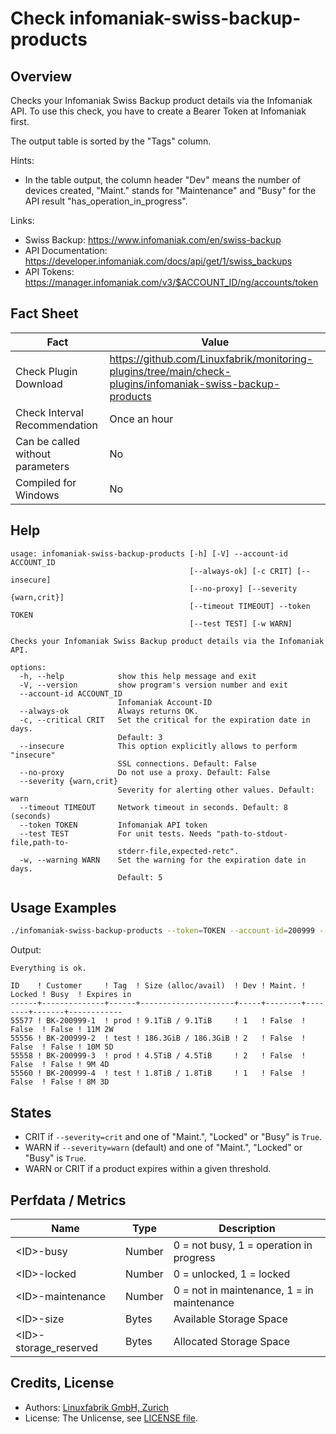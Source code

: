 # Check infomaniak-swiss-backup-products

## Overview

Checks your Infomaniak Swiss Backup product details via the Infomaniak API. To use this check, you have to create a Bearer Token at Infomaniak first.

The output table is sorted by the "Tags" column.

Hints:

* In the table output, the column header "Dev" means the number of devices created, "Maint." stands for "Maintenance" and "Busy" for the API result "has_operation_in_progress".

Links:

* Swiss Backup: <https://www.infomaniak.com/en/swiss-backup>
* API Documentation: <https://developer.infomaniak.com/docs/api/get/1/swiss_backups>
* API Tokens: <https://manager.infomaniak.com/v3/$ACCOUNT_ID/ng/accounts/token>


## Fact Sheet

| Fact | Value |
|----|----|
| Check Plugin Download                 | <https://github.com/Linuxfabrik/monitoring-plugins/tree/main/check-plugins/infomaniak-swiss-backup-products> |
| Check Interval Recommendation         | Once an hour |
| Can be called without parameters      | No |
| Compiled for Windows                  | No |


## Help

```text
usage: infomaniak-swiss-backup-products [-h] [-V] --account-id ACCOUNT_ID
                                        [--always-ok] [-c CRIT] [--insecure]
                                        [--no-proxy] [--severity {warn,crit}]
                                        [--timeout TIMEOUT] --token TOKEN
                                        [--test TEST] [-w WARN]

Checks your Infomaniak Swiss Backup product details via the Infomaniak API.

options:
  -h, --help            show this help message and exit
  -V, --version         show program's version number and exit
  --account-id ACCOUNT_ID
                        Infomaniak Account-ID
  --always-ok           Always returns OK.
  -c, --critical CRIT   Set the critical for the expiration date in days.
                        Default: 3
  --insecure            This option explicitly allows to perform "insecure"
                        SSL connections. Default: False
  --no-proxy            Do not use a proxy. Default: False
  --severity {warn,crit}
                        Severity for alerting other values. Default: warn
  --timeout TIMEOUT     Network timeout in seconds. Default: 8 (seconds)
  --token TOKEN         Infomaniak API token
  --test TEST           For unit tests. Needs "path-to-stdout-file,path-to-
                        stderr-file,expected-retc".
  -w, --warning WARN    Set the warning for the expiration date in days.
                        Default: 5
```


## Usage Examples

```bash
./infomaniak-swiss-backup-products --token=TOKEN --account-id=200999 --warning=21 --severity=crit
```

Output:

```text
Everything is ok.

ID    ! Customer     ! Tag  ! Size (alloc/avail)  ! Dev ! Maint. ! Locked ! Busy  ! Expires in 
------+--------------+------+---------------------+-----+--------+--------+-------+------------
55577 ! BK-200999-1  ! prod ! 9.1TiB / 9.1TiB     ! 1   ! False  ! False  ! False ! 11M 2W     
55556 ! BK-200999-2  ! test ! 186.3GiB / 186.3GiB ! 2   ! False  ! False  ! False ! 10M 5D     
55558 ! BK-200999-3  ! prod ! 4.5TiB / 4.5TiB     ! 2   ! False  ! False  ! False ! 9M 4D      
55560 ! BK-200999-4  ! test ! 1.8TiB / 1.8TiB     ! 1   ! False  ! False  ! False ! 8M 3D      
```


## States

* CRIT if `--severity=crit` and one of "Maint.", "Locked" or "Busy" is `True`.
* WARN if `--severity=warn` (default) and one of "Maint.", "Locked" or "Busy" is `True`.
* WARN or CRIT if a product expires within a given threshold.


## Perfdata / Metrics

| Name                    | Type   | Description                                |
|-------------------------|--------|--------------------------------------------|
| \<ID\>-busy             | Number | 0 = not busy, 1 = operation in progress    |
| \<ID\>-locked           | Number | 0 = unlocked, 1 = locked                   |
| \<ID\>-maintenance      | Number | 0 = not in maintenance, 1 = in maintenance |
| \<ID\>-size             | Bytes  | Available Storage Space                    |
| \<ID\>-storage_reserved | Bytes  | Allocated Storage Space                    |


## Credits, License

* Authors: [Linuxfabrik GmbH, Zurich](https://www.linuxfabrik.ch)
* License: The Unlicense, see [LICENSE file](https://unlicense.org/).
